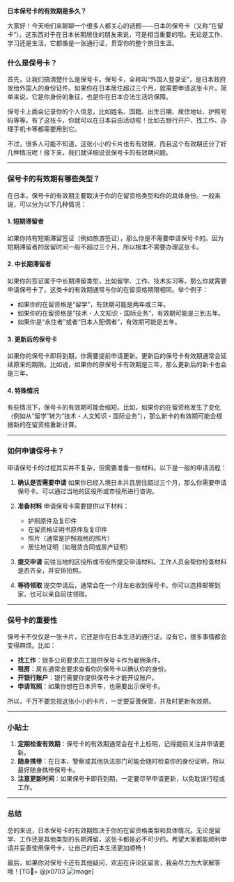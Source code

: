 **日本保号卡的有效期是多久？**

大家好！今天咱们来聊聊一个很多人都关心的话题——日本的保号卡（又称“在留卡”）。这东西对于在日本长期居住的朋友来说，可是相当重要的哦。无论是工作、学习还是生活，它都像是一张通行证，贯穿你的整个旅日生涯。

### 什么是保号卡？

首先，让我们搞清楚什么是保号卡。保号卡，全称叫“外国人登录证”，是日本政府发给外国人的身份证件。如果你在日本居住超过三个月，就需要申请这张卡片。简单来说，它是你身份的象征，也是你在日本合法生活的保障。

保号卡上面会记录你的个人信息，比如姓名、国籍、出生日期、居住地址、护照号码等等。有了这张卡，你就可以在日本自由活动啦！比如去银行开户、找工作、办理手机卡等都需要用到它。

不过，很多人可能不知道，这张小小的卡片也有有效期，而且这个有效期还分了好几种情况呢！接下来，我们就详细说说保号卡的有效期问题。

---

### 保号卡的有效期有哪些类型？

在日本，保号卡的有效期主要取决于你的在留资格类型和你的具体身份。一般来说，可以分为以下几种情况：

#### 1. **短期滞留者**
如果你持有短期滞留签证（例如旅游签证），那么你是不需要申请保号卡的。因为短期滞留者的居留时间一般不超过三个月，所以根本不需要办理这张卡。

#### 2. **中长期滞留者**
如果你的签证属于中长期滞留类型，比如留学、工作、技术实习等，那么你就需要申请保号卡了。这类卡的有效期通常与你的在留资格期限相同。举个例子：
- 如果你的在留资格是“留学”，有效期可能是两年或三年。
- 如果你的在留资格是“技术・人文知识・国际业务”，有效期可能是三到五年。
- 如果你是“永住者”或者“日本人配偶者”，有效期可能是五年。

#### 3. **更新后的保号卡**
如果你的保号卡即将到期，你需要提前申请更新。更新后的保号卡有效期通常会延续原来的期限。比如说，如果你的原保号卡有效期是三年，那么更新后的新卡也会是三年。

#### 4. **特殊情况**
有些情况下，保号卡的有效期可能会缩短。比如，如果你的在留资格发生了变化（例如从“留学”转为“技术・人文知识・国际业务”），那么新卡的有效期可能会根据新的在留资格重新计算。

---

### 如何申请保号卡？

申请保号卡的过程其实并不复杂，但需要准备一些材料。以下是一般的申请流程：

1. **确认是否需要申请**
   如果你已经入境日本并且居住超过三个月，那么你需要申请保号卡。可以通过当地的区役所或市役所进行咨询。

2. **准备材料**
   申请保号卡需要提供以下材料：
   - 护照原件及复印件
   - 在留资格证明书原件及复印件
   - 照片（通常是护照规格的照片）
   - 居住地证明（如租赁合同或房产证明）

3. **提交申请**
   前往当地的区役所或市役所提交申请材料。工作人员会帮你检查材料是否齐全，并安排拍照。

4. **等待领取**
   提交申请后，通常会在一个月左右收到保号卡。你可以选择邮寄到家，也可以亲自前往领取。

---

### 保号卡的重要性

保号卡不仅仅是一张卡片，它还是你在日本生活的通行证。没有它，很多事情都会变得麻烦。比如：
- **找工作**：很多公司要求员工提供保号卡作为雇佣条件。
- **租房**：房东通常会要求查看你的保号卡以确认你的身份。
- **开银行账户**：银行需要你提供保号卡才能开设账户。
- **申请驾照**：如果你想在日本开车，也需要出示保号卡。

所以，千万不要忽视这张小小的卡片，一定要妥善保管，并及时更新有效期。

---

### 小贴士

1. **定期检查有效期**：保号卡的有效期通常会在卡上标明，记得提前关注并申请更新。
2. **随身携带**：在日本，警察或其他执法部门可能会随时检查你的身份证明，所以最好随身携带保号卡。
3. **注意更新时间**：如果保号卡即将到期，一定要尽早申请更新，以免耽误行程或工作。

---

### 总结

总的来说，日本保号卡的有效期取决于你的在留资格类型和具体情况。无论是留学、工作还是其他类型的长期滞留，这张卡都是必不可少的。希望大家都能顺利申请并妥善使用保号卡，让自己的日本生活更加顺畅！

最后，如果你对保号卡还有其他疑问，欢迎在评论区留言，我会尽力为大家解答哦！[TG💪+ @jx0703 ![Image](https://github.com/user-attachments/assets/dbca1d08-cadb-493c-b0ec-ad6f7a83f270)]